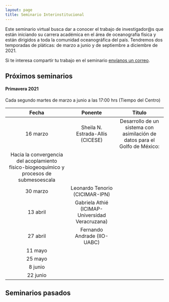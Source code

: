 ```yaml
---
layout: page
title: Seminario Interinstitucional
---
```


Este seminario virtual busca dar a conocer el trabajo de investigador@s que están iniciando su carrera 
académica en el área de oceanografía física y están dirigidos a toda 
la comunidad oceanográfica del país. Tendremos dos temporadas de pláticas: de marzo a junio y de septiembre a diciembre de 2021.

Si te interesa compartir tu trabajo en el seminario [envíanos un correo](https://anakarinarm.github.io/RIOF/acerca/).

## Próximos seminarios

#### Primavera 2021
Cada segundo martes de marzo a junio a las 17:00 hrs (Tiempo del Centro)

|Fecha|Ponente|Título|
|:--:|:--:|:--:|
|16 marzo|Sheila N. Estrada-Allis (CICESE)|Desarrollo de un sistema con asimilación de datos para el Golfo de México: 
Hacia la convergencia del acoplamiento físico-biogeoquímico y procesos de submesoescala|
|30 marzo|Leonardo Tenorio (CICIMAR-IPN)||
|13 abril|Gabriela Athié (ICIMAP-Universidad Veracruzana)||
|27 abril|Fernando Andrade (IIO-UABC)||
|11 mayo|||
|25 mayo|||
|8 junio|||
|22 junio|||

## Seminarios pasados

